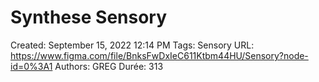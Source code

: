# Synthese Sensory

Created: September 15, 2022 12:14 PM
Tags: Sensory
URL: https://www.figma.com/file/BnksFwDxIeC611Ktbm44HU/Sensory?node-id=0%3A1
Authors: GREG
Durée: 313
